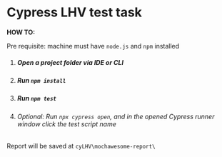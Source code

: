 # Cypress LHV test task

**HOW TO:**

Pre requisite: machine must have `node.js` and `npm` installed
1. ##### Open a project folder via IDE or CLI
2. ##### Run `npm install`
3. ##### Run `npm test`
4. ###### Optional: Run `npx cypress open`, and in the opened Cypress runner window click the test script name
Report will be saved at `cyLHV\mochawesome-report\`
